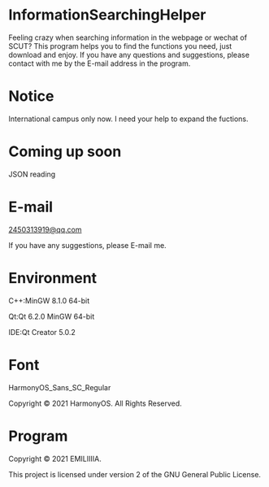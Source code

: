# InformationSearchingHelper
Feeling crazy when searching information in the webpage or wechat of SCUT? This program helps you to find the functions you need, just download and enjoy. If you have any questions and suggestions, please contact with me by the E-mail address in the program.

# Notice
International campus only now. I need your help to expand the fuctions.

# Coming up soon
JSON reading

# E-mail
2450313919@qq.com

If you have any suggestions, please E-mail me.

# Environment
C++:MinGW 8.1.0 64-bit

Qt:Qt 6.2.0 MinGW 64-bit

IDE:Qt Creator 5.0.2

# Font
HarmonyOS_Sans_SC_Regular

Copyright © 2021 HarmonyOS. All Rights Reserved.

# Program
Copyright © 2021 EMILIIIIA. 

This project is licensed under version 2 of the GNU General Public License.

